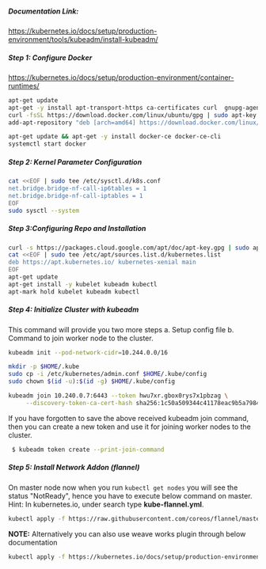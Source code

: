 ##### Documentation Link:

https://kubernetes.io/docs/setup/production-environment/tools/kubeadm/install-kubeadm/

##### Step 1: Configure Docker
https://kubernetes.io/docs/setup/production-environment/container-runtimes/
```sh
apt-get update
apt-get -y install apt-transport-https ca-certificates curl  gnupg-agent software-properties-common
curl -fsSL https://download.docker.com/linux/ubuntu/gpg | sudo apt-key add -
add-apt-repository "deb [arch=amd64] https://download.docker.com/linux/ubuntu $(lsb_release -cs) stable"

apt-get update && apt-get -y install docker-ce docker-ce-cli
systemctl start docker
```

##### Step 2: Kernel Parameter Configuration
```sh
cat <<EOF | sudo tee /etc/sysctl.d/k8s.conf
net.bridge.bridge-nf-call-ip6tables = 1
net.bridge.bridge-nf-call-iptables = 1
EOF
sudo sysctl --system
```

##### Step 3:Configuring Repo and Installation
```sh
curl -s https://packages.cloud.google.com/apt/doc/apt-key.gpg | sudo apt-key add -
cat <<EOF | sudo tee /etc/apt/sources.list.d/kubernetes.list
deb https://apt.kubernetes.io/ kubernetes-xenial main
EOF
apt-get update
apt-get install -y kubelet kubeadm kubectl
apt-mark hold kubelet kubeadm kubectl
```

##### Step 4: Initialize Cluster with kubeadm
This command will provide you two more steps a. Setup config file b. Command to join worker node to the cluster.
```sh
kubeadm init --pod-network-cidr=10.244.0.0/16
```

```sh
mkdir -p $HOME/.kube
sudo cp -i /etc/kubernetes/admin.conf $HOME/.kube/config 
sudo chown $(id -u):$(id -g) $HOME/.kube/config 

kubeadm join 10.240.0.7:6443 --token hwu7xr.gbox0rys7x1pbzag \
     --discovery-token-ca-cert-hash sha256:1c50a509344c41178eac9b5a79849c3141279c3ac0f2842ffc74ffec82847a94
```

If you have forgotten to save the above received kubeadm join command, then you can create a new token and use it for joining worker nodes to the cluster.
```sh 
 $ kubeadm token create --print-join-command
```

##### Step 5: Install Network Addon (flannel)
On master node now when you run ```kubectl get nodes``` you will see the status "NotReady", hence you have to execute below command on master. Hint: In kubernetes.io, under search type **kube-flannel.yml**.

```sh
kubectl apply -f https://raw.githubusercontent.com/coreos/flannel/master/Documentation/kube-flannel.yml
```


**NOTE:** Alternatively you can also use weave works plugin through below documentation 
```sh 
kubectl apply -f https://kubernetes.io/docs/setup/production-environment/tools/kubeadm/high-availability/
```
